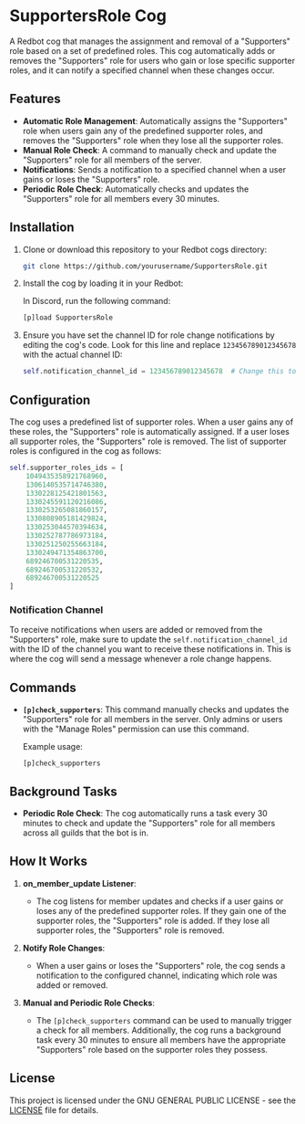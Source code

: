
# SupportersRole Cog

A Redbot cog that manages the assignment and removal of a "Supporters" role based on a set of predefined roles. This cog automatically adds or removes the "Supporters" role for users who gain or lose specific supporter roles, and it can notify a specified channel when these changes occur.

## Features

- **Automatic Role Management**: Automatically assigns the "Supporters" role when users gain any of the predefined supporter roles, and removes the "Supporters" role when they lose all the supporter roles.
- **Manual Role Check**: A command to manually check and update the "Supporters" role for all members of the server.
- **Notifications**: Sends a notification to a specified channel when a user gains or loses the "Supporters" role.
- **Periodic Role Check**: Automatically checks and updates the "Supporters" role for all members every 30 minutes.

## Installation

1. Clone or download this repository to your Redbot cogs directory:

   ```bash
   git clone https://github.com/yourusername/SupportersRole.git
   ```

2. Install the cog by loading it in your Redbot:

   In Discord, run the following command:

   ```bash
   [p]load SupportersRole
   ```

3. Ensure you have set the channel ID for role change notifications by editing the cog's code. Look for this line and replace `123456789012345678` with the actual channel ID:

   ```python
   self.notification_channel_id = 123456789012345678  # Change this to the channel you want the notifications in
   ```

## Configuration

The cog uses a predefined list of supporter roles. When a user gains any of these roles, the "Supporters" role is automatically assigned. If a user loses all supporter roles, the "Supporters" role is removed. The list of supporter roles is configured in the cog as follows:

```python
self.supporter_roles_ids = [
    1049435358921768960,
    1306140535714746380,
    1330228125421801563,
    1330245591120216086,
    1330253265081860157,
    1330808905181429824,
    1330253044570394634,
    1330252787786973184,
    1330251250255663184,
    1330249471354863700,
    689246700531220535,
    689246700531220532,
    689246700531220525
]
```

### Notification Channel

To receive notifications when users are added or removed from the "Supporters" role, make sure to update the `self.notification_channel_id` with the ID of the channel you want to receive these notifications in. This is where the cog will send a message whenever a role change happens.

## Commands

- **`[p]check_supporters`**: This command manually checks and updates the "Supporters" role for all members in the server. Only admins or users with the "Manage Roles" permission can use this command.

   Example usage:
   ```
   [p]check_supporters
   ```

## Background Tasks

- **Periodic Role Check**: The cog automatically runs a task every 30 minutes to check and update the "Supporters" role for all members across all guilds that the bot is in.

## How It Works

1. **on_member_update Listener**:
   - The cog listens for member updates and checks if a user gains or loses any of the predefined supporter roles. If they gain one of the supporter roles, the "Supporters" role is added. If they lose all supporter roles, the "Supporters" role is removed.
   
2. **Notify Role Changes**:
   - When a user gains or loses the "Supporters" role, the cog sends a notification to the configured channel, indicating which role was added or removed.

3. **Manual and Periodic Role Checks**:
   - The `[p]check_supporters` command can be used to manually trigger a check for all members. Additionally, the cog runs a background task every 30 minutes to ensure all members have the appropriate "Supporters" role based on the supporter roles they possess.

## License

This project is licensed under the GNU GENERAL PUBLIC LICENSE - see the [LICENSE](LICENSE) file for details.
